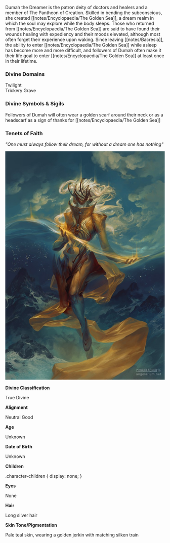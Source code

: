 Dumah the Dreamer is the patron deity of doctors and healers and a member of The Pantheon of Creation. Skilled in bending the subconscious, she created [[notes/Encyclopaedia/The Golden Sea]], a dream realm in which the soul may explore while the body sleeps. Those who returned from [[notes/Encyclopaedia/The Golden Sea]] are said to have found their wounds healing with expediency and their moods elevated, although most often forget their experience upon waking. Since leaving [[notes/Bacresia]], the ability to enter [[notes/Encyclopaedia/The Golden Sea]] while asleep has become more and more difficult, and followers of Dumah often make it their life goal to enter [[notes/Encyclopaedia/The Golden Sea]] at least once in their lifetime.

### Divine Domains

Twilight  
Trickery
Grave

### Divine Symbols & Sigils

Followers of Dumah will often wear a golden scarf around their neck or as a headscarf as a sign of thanks for [[notes/Encyclopaedia/The Golden Sea]]

### Tenets of Faith

_"One must always follow their dream, for without a dream one has nothing"_

![](notes/assets/Dumah.jpg)

**Divine Classification**

True Divine

**Alignment**

Neutral Good

**Age**

Unknown

**Date of Birth**

Unknown

**Children**

.character-children { display: none; }

**Eyes**

None

**Hair**

Long silver hair

**Skin Tone/Pigmentation**

Pale teal skin, wearing a golden jerkin with matching silken train